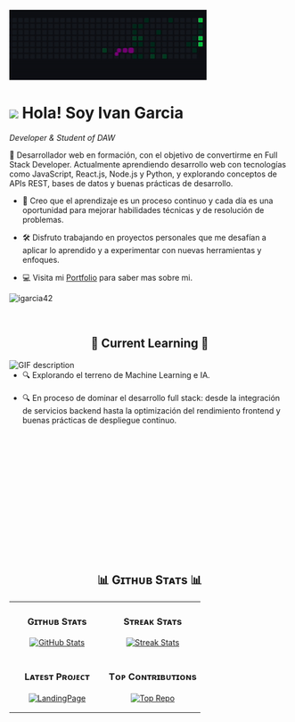 <!--Banner-->
![Banner Image](./banner.gif)

<!--Night Owl image-->

<!--Header Name-->
# <img src="https://emojis.slackmojis.com/emojis/images/1531849430/4246/blob-sunglasses.gif?1531849430" width="30"/> Hola! Soy Ivan Garcia 
*Developer & Student of DAW*
<br /> 

<!--Start Intro-->               
<p align="left">🔧 Desarrollador web en formación, con el objetivo de convertirme en Full Stack Developer. Actualmente aprendiendo desarrollo web con tecnologías como JavaScript, React.js, Node.js y Python, y explorando conceptos de APIs REST, bases de datos y buenas prácticas de desarrollo.</p>

- 🌱 Creo que el aprendizaje es un proceso continuo y cada día es una oportunidad para mejorar habilidades técnicas y de resolución de problemas.

- 🛠️ Disfruto trabajando en proyectos personales que me desafían a aplicar lo aprendido y a experimentar con nuevas herramientas y enfoques.
- 💻 Visita mi [Portfolio](https://) para saber mas sobre mi.
<!--End Intro-->

<!--Profile Count Badge-->
<p align="left">
  <img src="https://komarev.com/ghpvc/?username=igarcia42&label=Profile%20views&color=770677&style=for-the-badge&logo=star" alt="igarcia42" style="padding-right:20px;" />
</p>


<br />

<h2 align="center">🧠 Current Learning 🧠</h3>
<picture>
  <source media="(prefers-color-scheme: dark)" srcset="./Skills_Animation_Dark.gif">
  <source media="(prefers-color-scheme: light)" srcset="./Skills_Animation_White.gif">
  <img align="left" alt="GIF description" src="./Skills_Animation_White.gif">
</picture>
<ul align="left">
  <br />
  <li>🔍 Explorando el terreno de Machine Learning e IA.</li>
  <br />
  <li>🔍 En proceso de dominar el desarrollo full stack: desde la integración de 
  servicios backend hasta la optimización del rendimiento frontend y buenas prácticas 
  de despliegue continuo.</li>
</ul>

<br />
<br />
<br />
<br />
<br />
<br />
<br />
<br />
<br />
<br />
<br />
<br />
<br />
<!--Github stats Table--> 
<h2 align="center">📊 Gɪᴛʜᴜʙ Sᴛᴀᴛs 📊</h2>

<table width="100%">
  <tr>
    <td width="50%">
      <h3 align="center"><strong>Gɪᴛʜᴜʙ Sᴛᴀᴛs</strong></h3>
      <p align="center">
        <a href="https://github.com/igarcia42">
          <img align="center" src="https://github-readme-stats.vercel.app/api?username=igarcia42&count_private=true&show_icons=true&theme=nightowl&bg_color=0,000000,441350&title_color=c56a90&text_color=ffffff&rank_icon=github&hide=prs,issues,contribs&show=reviews,prs_merged,prs_merged_percentage" alt="GitHub Stats" />
        </a>
      </p>
    </td>
    <td width="50%">
      <h3 align="center"><strong>Sᴛʀᴇᴀᴋ Sᴛᴀᴛs</strong></h3>
      <p align="center">
        <a href="https://github.com/igarcia42">
          <img align="center" src="https://streak-stats.demolab.com?user=igarcia42&theme=nightowl&background=0,000000,441350&fire=ffeb95&ring=ffeb95&sideNums=ffffff&sideLabels=ffffff&dates=c56a90&currStreakNum=ffffff" alt="Streak Stats" />
        </a>
      </p>
    </td>
  </tr>
  <tr>
    <td width="50%">
      <h3 align="center"><strong>Lᴀᴛᴇsᴛ Pʀᴏᴊᴇᴄᴛ</strong></h3>
      <p align="center">
        <a href="https://github.com/igarcia42/LandingPage">
          <img align="center" width="470" src="https://github-readme-stats.vercel.app/api/pin/?username=igarcia42&repo=LandingPage&theme=nightowl&show_owner=true&bg_color=0,000000,441350&title_color=c56a90&text_color=ffffff" alt="LandingPage" />
        </a>
      </p>
    </td>
    <td width="50%">
      <h3 align="center"><strong>Tᴏᴘ Cᴏɴᴛʀɪʙᴜᴛɪᴏɴs</strong></h3>
      <p align="center">
        <a href="https://github.com/igarcia42">
          <img align="center" src="https://github-contributor-stats.vercel.app/api?username=igarcia42&limit=2&theme=nightowl&show_owner=true&combine_all_yearly_contributions=false&bg_color=0,000000,441350&title_color=c56a90&text_color=ffffff" alt="Top Repo" />
        </a>
      </p>
    </td>
  </tr>
</table>
<br />
